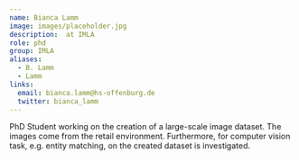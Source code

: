 ```yaml
---
name: Bianca Lamm
image: images/placeholder.jpg
description:  at IMLA
role: phd
group: IMLA
aliases:
  - B. Lamm
  - Lamm
links:
  email: bianca.lamm@hs-offenburg.de
  twitter: bianca_lamm
---
```


PhD Student working on the creation of a large-scale image dataset. The images come from the retail environment. Furthermore, for computer vision task, e.g. entity matching, on the created dataset is investigated.
